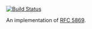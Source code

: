 [![Build Status](https://travis-ci.org/twittner/hkdf.svg?branch=master)][1]

An implementation of [RFC 5869](https://tools.ietf.org/html/rfc5869).

[1]: https://travis-ci.org/twittner/hkdf
